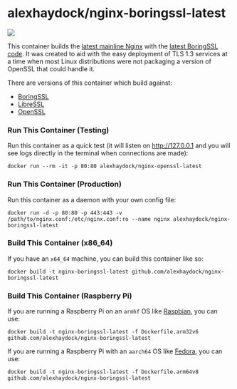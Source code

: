 # alexhaydock/nginx-boringssl-latest

[![](https://images.microbadger.com/badges/image/alexhaydock/nginx-boringssl-latest.svg)](https://microbadger.com/images/alexhaydock/nginx-boringssl-latest "Get your own image badge on microbadger.com")

This container builds the [latest mainline Nginx](https://nginx.org/en/CHANGES) with the [latest BoringSSL code](https://boringssl.googlesource.com/boringssl/). It was created to aid with the easy deployment of TLS 1.3 services at a time when most Linux distributions were not packaging a version of OpenSSL that could handle it.

There are versions of this container which build against:
* [BoringSSL](https://github.com/alexhaydock/BoringNginx)
* [LibreSSL](https://github.com/alexhaydock/nginx-libressl-latest)
* [OpenSSL](https://github.com/alexhaydock/nginx-openssl-latest)

### Run This Container (Testing)
Run this container as a quick test (it will listen on http://127.0.0.1 and you will see logs directly in the terminal when connections are made):
```
docker run --rm -it -p 80:80 alexhaydock/nginx-openssl-latest
```

### Run This Container (Production)
Run this container as a daemon with your own config file:
```
docker run -d -p 80:80 -p 443:443 -v /path/to/nginx.conf:/etc/nginx.conf:ro --name nginx alexhaydock/nginx-boringssl-latest
```

### Build This Container (x86_64)
If you have an `x64_64` machine, you can build this container like so:
```
docker build -t nginx-boringssl-latest github.com/alexhaydock/nginx-boringssl-latest
```

### Build This Container (Raspberry Pi)
If you are running a Raspberry Pi on an `armhf` OS like [Raspbian](https://www.raspberrypi.org/downloads/raspbian/), you can use:
```
docker build -t nginx-boringssl-latest -f Dockerfile.arm32v6 github.com/alexhaydock/nginx-boringssl-latest
```

If you are running a Raspberry Pi with an `aarch64` OS like [Fedora](https://fedoraproject.org/wiki/Architectures/ARM/Raspberry_Pi), you can use:
```
docker build -t nginx-boringssl-latest -f Dockerfile.arm64v8 github.com/alexhaydock/nginx-boringssl-latest
```
